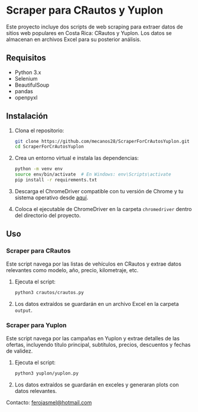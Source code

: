 # Scraper para CRautos y Yuplon

Este proyecto incluye dos scripts de web scraping para extraer datos de sitios web populares en Costa Rica: CRautos y Yuplon. Los datos se almacenan en archivos Excel para su posterior análisis.

## Requisitos

- Python 3.x
- Selenium
- BeautifulSoup
- pandas
- openpyxl

## Instalación

1. Clona el repositorio:

    ```bash
    git clone https://github.com/mecanos28/ScraperForCrAutosYuplon.git
    cd ScraperForCrAutosYuplon
    ```

2. Crea un entorno virtual e instala las dependencias:

    ```bash
    python -m venv env
    source env/bin/activate  # En Windows: env\Scripts\activate
    pip install -r requirements.txt
    ```

3. Descarga el ChromeDriver compatible con tu versión de Chrome y tu sistema operativo desde [aquí](https://sites.google.com/chromium.org/driver/).

4. Coloca el ejecutable de ChromeDriver en la carpeta `chromedriver` dentro del directorio del proyecto.

## Uso

### Scraper para CRautos

Este script navega por las listas de vehículos en CRautos y extrae datos relevantes como modelo, año, precio, kilometraje, etc.

1. Ejecuta el script:

    ```bash
    python3 crautos/crautos.py
    ```

2. Los datos extraídos se guardarán en un archivo Excel en la carpeta `output`.

### Scraper para Yuplon

Este script navega por las campañas en Yuplon y extrae detalles de las ofertas, incluyendo título principal, subtítulos, precios, descuentos y fechas de validez.

1. Ejecuta el script:

    ```bash
    python3 yuplon/yuplon.py
    ```

2. Los datos extraídos se guardarán en exceles y generaran plots con datos relevantes.


Contacto: ferojasmel@hotmail.com

